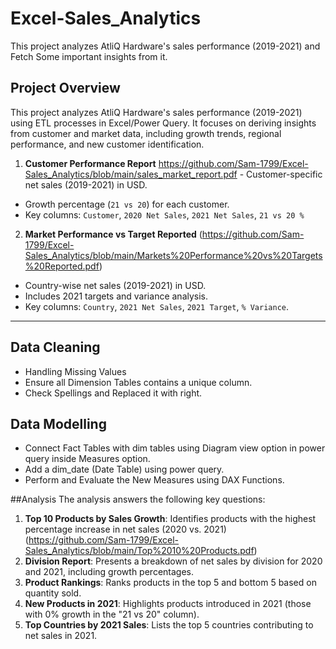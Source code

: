 # Excel-Sales_Analytics
This project analyzes AtliQ Hardware's sales performance (2019-2021) and Fetch Some important insights from it.

## Project Overview
This project analyzes AtliQ Hardware's sales performance (2019-2021) using ETL processes in Excel/Power Query. It focuses on deriving insights from customer and market data, including growth trends, regional performance, and new customer identification.

1.  **Customer Performance Report** https://github.com/Sam-1799/Excel-Sales_Analytics/blob/main/sales_market_report.pdf                        - Customer-specific net sales (2019-2021) in USD.  
   - Growth percentage (`21 vs 20`) for each customer.  
   - Key columns: `Customer`, `2020 Net Sales`, `2021 Net Sales`, `21 vs 20 %`

2.  **Market Performance vs Target Reported** (https://github.com/Sam-1799/Excel-Sales_Analytics/blob/main/Markets%20Performance%20vs%20Targets%20Reported.pdf)
   - Country-wise net sales (2019-2021) in USD.  
   - Includes 2021 targets and variance analysis.  
   - Key columns: `Country`, `2021 Net Sales`, `2021 Target`, `% Variance`.

---

## Data Cleaning
  - Handling Missing Values
  - Ensure all Dimension Tables contains a unique column.
  - Check Spellings and Replaced it with right.

## Data Modelling
  - Connect Fact Tables with dim tables using Diagram view option in power query inside Measures option.
  - Add a dim_date (Date Table) using power query.
  - Perform and Evaluate the New Measures using DAX Functions.

##Analysis
The analysis answers the following key questions:
1. **Top 10 Products by Sales Growth**: Identifies products with the highest percentage increase in net sales (2020 vs. 2021) (https://github.com/Sam-1799/Excel-Sales_Analytics/blob/main/Top%2010%20Products.pdf)
2. **Division Report**: Presents a breakdown of net sales by division for 2020 and 2021, including growth percentages.
3. **Product Rankings**: Ranks products in the top 5 and bottom 5 based on quantity sold.
4. **New Products in 2021**: Highlights products introduced in 2021 (those with 0% growth in the "21 vs 20" column).
5. **Top Countries by 2021 Sales**: Lists the top 5 countries contributing to net sales in 2021.

    
   
